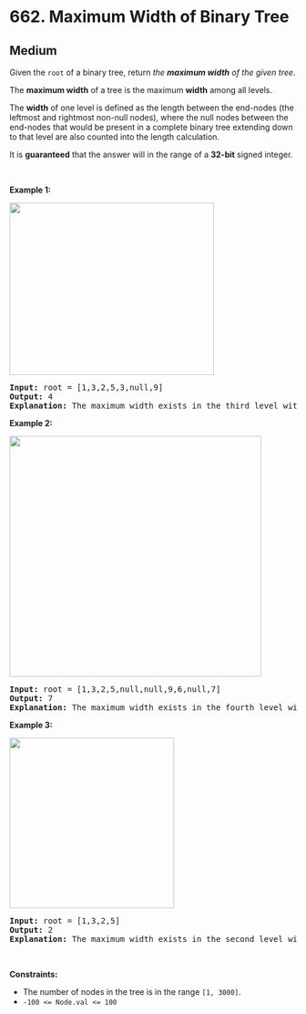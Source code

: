 # 662. Maximum Width of Binary Tree
## Medium
<p>Given the <code>root</code> of a binary tree, return <em>the <strong>maximum width</strong> of the given tree</em>.</p>

<p>The <strong>maximum width</strong> of a tree is the maximum <strong>width</strong> among all levels.</p>

<p>The <strong>width</strong> of one level is defined as the length between the end-nodes (the leftmost and rightmost non-null nodes), where the null nodes between the end-nodes that would be present in a complete binary tree extending down to that level are also counted into the length calculation.</p>

<p>It is <strong>guaranteed</strong> that the answer will in the range of a <strong>32-bit</strong> signed integer.</p>

<p>&nbsp;</p>
<p><strong class="example">Example 1:</strong></p>
<img alt="" src="https://assets.leetcode.com/uploads/2021/05/03/width1-tree.jpg" style="width: 359px; height: 302px;">
<pre><strong>Input:</strong> root = [1,3,2,5,3,null,9]
<strong>Output:</strong> 4
<strong>Explanation:</strong> The maximum width exists in the third level with length 4 (5,3,null,9).
</pre>

<p><strong class="example">Example 2:</strong></p>
<img alt="" src="https://assets.leetcode.com/uploads/2022/03/14/maximum-width-of-binary-tree-v3.jpg" style="width: 442px; height: 422px;">
<pre><strong>Input:</strong> root = [1,3,2,5,null,null,9,6,null,7]
<strong>Output:</strong> 7
<strong>Explanation:</strong> The maximum width exists in the fourth level with length 7 (6,null,null,null,null,null,7).
</pre>

<p><strong class="example">Example 3:</strong></p>
<img alt="" src="https://assets.leetcode.com/uploads/2021/05/03/width3-tree.jpg" style="width: 289px; height: 299px;">
<pre><strong>Input:</strong> root = [1,3,2,5]
<strong>Output:</strong> 2
<strong>Explanation:</strong> The maximum width exists in the second level with length 2 (3,2).
</pre>

<p>&nbsp;</p>
<p><strong>Constraints:</strong></p>

<ul>
	<li>The number of nodes in the tree is in the range <code>[1, 3000]</code>.</li>
	<li><code>-100 &lt;= Node.val &lt;= 100</code></li>
</ul>
